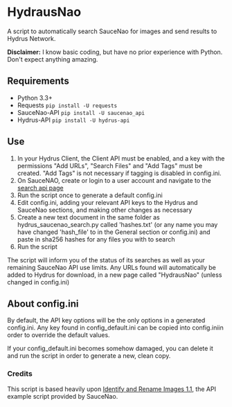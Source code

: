 # HydrausNao
A script to automatically search SauceNao for images and send results to Hydrus Network.

**Disclaimer:** I know basic coding, but have no prior experience with Python. Don't expect anything amazing.

## Requirements
* Python 3.3+
* Requests `pip install -U requests`
* SauceNao-API `pip install -U saucenao_api`
* Hydrus-API `pip install -U hydrus-api`

## Use
1. In your Hydrus Client, the Client API must be enabled, and a key with the permissions "Add URLs", "Search Files" and "Add Tags" must be created. "Add Tags" is not necessary if tagging is disabled in config.ini.
2. On SauceNAO, create or login to a user account and navigate to the [search api page](https://saucenao.com/user.php?page=search-api)
3. Run the script once to generate a default config.ini
4. Edit config.ini, adding  your relevant API keys to the Hydrus and SauceNao sections, and making other changes as necessary
5. Create a new text document in the same folder as hydrus_saucenao_search.py called 'hashes.txt' (or any name you may have changed 'hash_file' to in the General section or config.ini) and paste in sha256 hashes for any files you with to search
6. Run the script

The script will inform you of the status of its searches as well as your remaining SauceNao API use limits. Any URLs found will automatically be added to Hydrus for download, in a new page called "HydrausNao" (unless changed in config.ini)

## About config.ini
By default, the API key options will be the only options in a generated config.ini. Any key found in config_default.ini can be copied into config.iniin order to override the default values.

If your config_default.ini becomes somehow damaged, you can delete it and run the script in order to generate a new, clean copy.

### Credits

This script is based heavily upon [Identify and Rename Images 1.1](https://saucenao.com/tools/examples/api/identify_images_v1.1.py), the API example script provided by SauceNao.